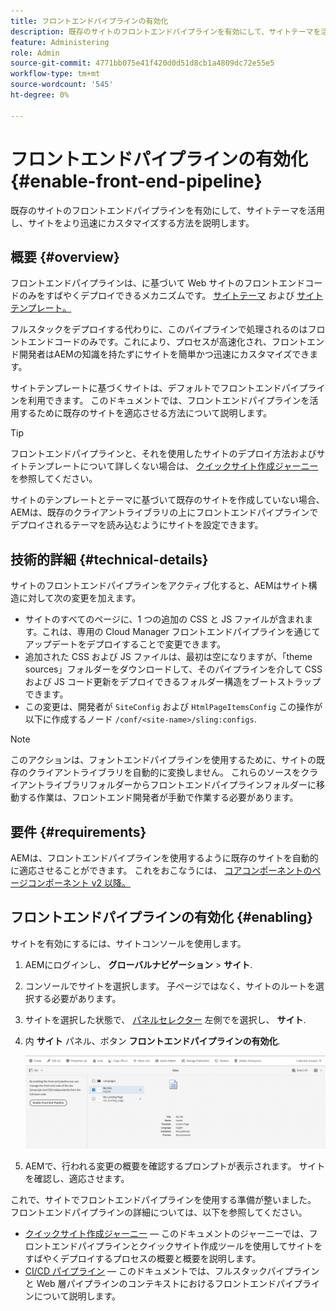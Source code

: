 ```yaml
---
title: フロントエンドパイプラインの有効化
description: 既存のサイトのフロントエンドパイプラインを有効にして、サイトテーマを活用し、サイトをより迅速にカスタマイズする方法を説明します。
feature: Administering
role: Admin
source-git-commit: 4771bb075e41f420d0d51d8cb1a4809dc72e55e5
workflow-type: tm+mt
source-wordcount: '545'
ht-degree: 0%

---
```



# フロントエンドパイプラインの有効化 {#enable-front-end-pipeline}

既存のサイトのフロントエンドパイプラインを有効にして、サイトテーマを活用し、サイトをより迅速にカスタマイズする方法を説明します。

## 概要 {#overview}

フロントエンドパイプラインは、に基づいて Web サイトのフロントエンドコードのみをすばやくデプロイできるメカニズムです。 [サイトテーマ](site-themes.md) および [サイトテンプレート。](site-templates.md)

フルスタックをデプロイする代わりに、このパイプラインで処理されるのはフロントエンドコードのみです。これにより、プロセスが高速化され、フロントエンド開発者はAEMの知識を持たずにサイトを簡単かつ迅速にカスタマイズできます。

サイトテンプレートに基づくサイトは、デフォルトでフロントエンドパイプラインを利用できます。 このドキュメントでは、フロントエンドパイプラインを活用するために既存のサイトを適応させる方法について説明します。

>[!TIP]
>
>フロントエンドパイプラインと、それを使用したサイトのデプロイ方法およびサイトテンプレートについて詳しくない場合は、 [クイックサイト作成ジャーニー](/help/journey-sites/quick-site/overview.md) を参照してください。

サイトのテンプレートとテーマに基づいて既存のサイトを作成していない場合、AEMは、既存のクライアントライブラリの上にフロントエンドパイプラインでデプロイされるテーマを読み込むようにサイトを設定できます。

## 技術的詳細 {#technical-details}

サイトのフロントエンドパイプラインをアクティブ化すると、AEMはサイト構造に対して次の変更を加えます。

* サイトのすべてのページに、1 つの追加の CSS と JS ファイルが含まれます。これは、専用の Cloud Manager フロントエンドパイプラインを通じてアップデートをデプロイすることで変更できます。
* 追加された CSS および JS ファイルは、最初は空になりますが、「theme sources」フォルダーをダウンロードして、そのパイプラインを介して CSS および JS コード更新をデプロイできるフォルダー構造をブートストラップできます。
* この変更は、開発者が `SiteConfig` および `HtmlPageItemsConfig` この操作が以下に作成するノード `/conf/<site-name>/sling:configs`.

>[!NOTE]
>
>このアクションは、フォントエンドパイプラインを使用するために、サイトの既存のクライアントライブラリを自動的に変換しません。 これらのソースをクライアントライブラリフォルダーからフロントエンドパイプラインフォルダーに移動する作業は、フロントエンド開発者が手動で作業する必要があります。

## 要件 {#requirements}

AEMは、フロントエンドパイプラインを使用するように既存のサイトを自動的に適応させることができます。 これをおこなうには、 [コアコンポーネントのページコンポーネント v2 以降。](https://experienceleague.adobe.com/docs/experience-manager-core-components/using/components/page.html)

## フロントエンドパイプラインの有効化 {#enabling}

サイトを有効にするには、サイトコンソールを使用します。

1. AEMにログインし、 **グローバルナビゲーション** > **サイト**.
1. コンソールでサイトを選択します。 子ページではなく、サイトのルートを選択する必要があります。
1. サイトを選択した状態で、 [パネルセレクター](/help/sites-cloud/authoring/getting-started/basic-handling.md#rail-selector) 左側でを選択し、 **サイト**.
1. 内 **サイト** パネル、ボタン **フロントエンドパイプラインの有効化**.

   ![フロントエンドパイプラインの有効化](/help/sites-cloud/administering/assets/enable-front-end-pipeline.png)

1. AEMで、行われる変更の概要を確認するプロンプトが表示されます。 サイトを確認し、適応させます。

これで、サイトでフロントエンドパイプラインを使用する準備が整いました。 フロントエンドパイプラインの詳細については、以下を参照してください。

* [クイックサイト作成ジャーニー](/help/journey-sites/quick-site/overview.md)  — このドキュメントのジャーニーでは、フロントエンドパイプラインとクイックサイト作成ツールを使用してサイトをすばやくデプロイするプロセスの概要と概要を説明します。
* [CI/CD パイプライン](/help/implementing/cloud-manager/configuring-pipelines/introduction-ci-cd-pipelines.md#front-end)  — このドキュメントでは、フルスタックパイプラインと Web 層パイプラインのコンテキストにおけるフロントエンドパイプラインについて説明します。
